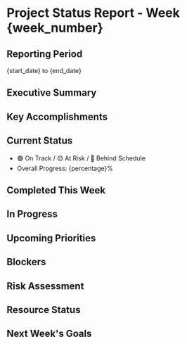 # Project Status Report - Week {week_number}

## Reporting Period
{start_date} to {end_date}

## Executive Summary
<!-- Brief overview of the week's progress -->

## Key Accomplishments
<!-- Major milestones or completed tasks -->

## Current Status
- 🟢 On Track / 🟡 At Risk / 🔴 Behind Schedule
- Overall Progress: {percentage}%

## Completed This Week
<!-- List of completed tasks and user stories -->

## In Progress
<!-- List of tasks currently being worked on -->

## Upcoming Priorities
<!-- List of next priorities for the upcoming week -->

## Blockers
<!-- Any issues blocking progress -->

## Risk Assessment
<!-- Current risks and mitigation strategies -->

## Resource Status
<!-- Team availability, budget, etc. -->

## Next Week's Goals
<!-- Objectives for the upcoming week -->
